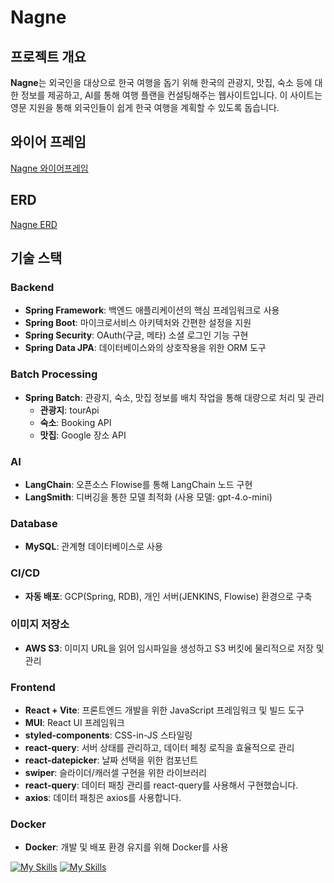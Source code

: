# Nagne

## 프로젝트 개요
**Nagne**는 외국인을 대상으로 한국 여행을 돕기 위해 한국의 관광지, 맛집, 숙소 등에 대한 정보를 제공하고, AI를 통해 여행 플랜을 컨설팅해주는 웹사이트입니다. 이 사이트는 영문 지원을 통해 외국인들이 쉽게 한국 여행을 계획할 수 있도록 돕습니다.

## 와이어 프레임
[Nagne 와이어프레임](https://www.figma.com/design/EERAquCIinaBSf86l7vISj/Nagne?node-id=0-1&t=19c5ewdttuUESI4S-1)

## ERD
[Nagne ERD](https://www.erdcloud.com/d/pFGWdEK4ngZuDnk4k)

## 기술 스택

### Backend
- **Spring Framework**: 백엔드 애플리케이션의 핵심 프레임워크로 사용
- **Spring Boot**: 마이크로서비스 아키텍처와 간편한 설정을 지원
- **Spring Security**: OAuth(구글, 메타) 소셜 로그인 기능 구현
- **Spring Data JPA**: 데이터베이스와의 상호작용을 위한 ORM 도구

### Batch Processing
- **Spring Batch**: 관광지, 숙소, 맛집 정보를 배치 작업을 통해 대량으로 처리 및 관리
  - **관광지**: tourApi
  - **숙소**: Booking API
  - **맛집**: Google 장소 API

### AI
- **LangChain**: 오픈소스 Flowise를 통해 LangChain 노드 구현
- **LangSmith**: 디버깅을 통한 모델 최적화 (사용 모델: gpt-4.o-mini)

### Database
- **MySQL**: 관계형 데이터베이스로 사용

### CI/CD
- **자동 배포**: GCP(Spring, RDB), 개인 서버(JENKINS, Flowise) 환경으로 구축

### 이미지 저장소
- **AWS S3**: 이미지 URL을 읽어 임시파일을 생성하고 S3 버킷에 물리적으로 저장 및 관리

### Frontend
- **React + Vite**: 프론트엔드 개발을 위한 JavaScript 프레임워크 및 빌드 도구
- **MUI**: React UI 프레임워크
- **styled-components**: CSS-in-JS 스타일링
- **react-query**: 서버 상태를 관리하고, 데이터 페칭 로직을 효율적으로 관리
- **react-datepicker**: 날짜 선택을 위한 컴포넌트
- **swiper**: 슬라이더/캐러셀 구현을 위한 라이브러리
- **react-query**: 데이터 패칭 관리를 react-query를 사용해서 구현했습니다.
- **axios**: 데이터 패칭은 axios를 사용합니다.

### Docker
- **Docker**: 개발 및 배포 환경 유지를 위해 Docker를 사용

[![My Skills](https://skillicons.dev/icons?i=java,figma,gitlab,jenkins,docker,spring,vite,mysql,discord&theme=light)](https://skillicons.dev) 
[![My Skills](https://skillicons.dev/icons?i=aws,gcp,react&perline=3)](https://skillicons.dev)
